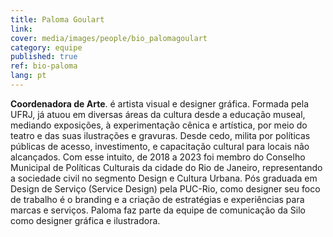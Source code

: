 ```yaml
---
title: Paloma Goulart
link: 
cover: media/images/people/bio_palomagoulart
category: equipe
published: true
ref: bio-paloma
lang: pt
---
```

**Coordenadora de Arte**. é artista visual e designer gráfica. Formada pela UFRJ, já atuou em diversas áreas da cultura desde a educação museal, mediando exposições, à experimentação cênica e artística, por meio do teatro e das suas ilustrações e gravuras. Desde cedo, milita por políticas públicas de acesso, investimento, e capacitação cultural para locais não alcançados. Com esse intuito, de 2018 a 2023 foi membro do Conselho Municipal de Políticas Culturais da cidade do Rio de Janeiro, representando a sociedade civil no segmento Design e Cultura Urbana. Pós graduada em Design de Serviço (Service Design) pela PUC-Rio, como designer seu foco de trabalho é o branding e a criação de estratégias e experiências para marcas e serviços. Paloma faz parte da equipe de comunicação da Silo como designer gráfica e ilustradora.


